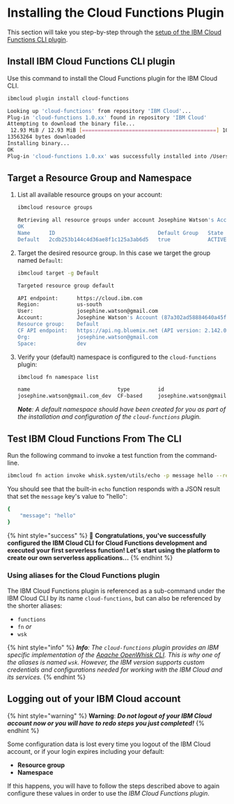 <!--
#
# Licensed to the Apache Software Foundation (ASF) under one or more
# contributor license agreements.  See the NOTICE file distributed with
# this work for additional information regarding copyright ownership.
# The ASF licenses this file to You under the Apache License, Version 2.0
# (the "License"); you may not use this file except in compliance with
# the License.  You may obtain a copy of the License at
#
#     http://www.apache.org/licenses/LICENSE-2.0
#
# Unless required by applicable law or agreed to in writing, software
# distributed under the License is distributed on an "AS IS" BASIS,
# WITHOUT WARRANTIES OR CONDITIONS OF ANY KIND, either express or implied.
# See the License for the specific language governing permissions and
# limitations under the License.
#
-->

# Installing the Cloud Functions Plugin

This section will take you step-by-step through the [setup of the IBM Cloud Functions CLI plugin](https://cloud.ibm.com/functions/learn/cli).

## Install IBM Cloud Functions CLI plugin

Use this command to install the Cloud Functions plugin for the IBM Cloud CLI.

```bash
ibmcloud plugin install cloud-functions
```

```bash
Looking up 'cloud-functions' from repository 'IBM Cloud'...
Plug-in 'cloud-functions 1.0.xx' found in repository 'IBM Cloud'
Attempting to download the binary file...
 12.93 MiB / 12.93 MiB [===========================================] 100.00% 1s
13563264 bytes downloaded
Installing binary...
OK
Plug-in 'cloud-functions 1.0.xx' was successfully installed into /Users/Joesephine/.bluemix/plugins/cloud-functions. Use 'ibmcloud plugin show cloud-functions' to show its details.
```

## Target a Resource Group and Namespace

1. List all available resource groups on your account:

    ```bash
    ibmcloud resource groups
    ```

    ```bash
    Retrieving all resource groups under account Josephine Watson's Account as josephine.watson@gmail.com...
    OK
    Name      ID                                 Default Group   State
    Default   2cdb253b144c4d36ae8f1c125a3ab6d5   true            ACTIVE
    ```

2. Target the desired resource group. In this case we target the group named `Default`:

    ```bash
    ibmcloud target -g Default
    ```

    ```bash
    Targeted resource group default

    API endpoint:      https://cloud.ibm.com
    Region:            us-south
    User:              josephine.watson@gmail.com
    Account:           Josephine Watson's Account (87a302ad58884640a45f959d3da6cc77)
    Resource group:    Default
    CF API endpoint:   https://api.ng.bluemix.net (API version: 2.142.0)
    Org:               josephine.watson@gmail.com
    Space:             dev
    ```

3. Verify your (default) namespace is configured to the `cloud-functions` plugin:

    ```bash
    ibmcloud fn namespace list
    ```

    ```bash
    name                            type         id
    josephine.watson@gmail.com_dev  CF-based     josephine.watson@gmail.com_dev
    ```

    _**Note**: A default namespace should have been created for you as part of the installation and configuration of the `cloud-functions` plugin._

## Test IBM Cloud Functions From The CLI

Run the following command to invoke a test function from the command-line.

```bash
ibmcloud fn action invoke whisk.system/utils/echo -p message hello --result
```

You should see that the built-in `echo` function responds with a JSON result that set the `message` key's value to "hello":

```bash
{
    "message": "hello"
}
```

{% hint style="success" %}
🎉 **Congratulations, you've successfully configured the IBM Cloud CLI for Cloud Functions development and executed your first serverless function! Let's start using the platform to create our own serverless applications...**
{% endhint %}

### Using aliases for the Cloud Functions plugin

The IBM Cloud Functions plugin is referenced as a sub-command under the IBM Cloud CLI by its name `cloud-functions`, but can also be referenced by the shorter aliases:

- `functions`
- `fn` _or_
- `wsk`

{% hint style="info" %}
_**Info**: The `cloud-functions` plugin provides an IBM specific implementation of the [Apache OpenWhisk CLI](https://github.com/apache/incubator-openwhisk/blob/master/docs/cli.md). This is why one of the aliases is named `wsk`. However, the IBM version supports custom credentials and configurations needed for working with the IBM Cloud and its services._
{% endhint %}

## Logging out of your IBM Cloud account

{% hint style="warning" %}
**Warning**: _**Do not logout of your IBM Cloud account now or you will have to redo steps you just completed!**_
{% endhint %}

Some configuration data is lost every time you logout of the IBM Cloud account, or if your login expires including your default:

- **Resource group**
- **Namespace**

If this happens, you will have to follow the steps described above to again configure these values in order to use the _IBM Cloud Functions plugin_.
